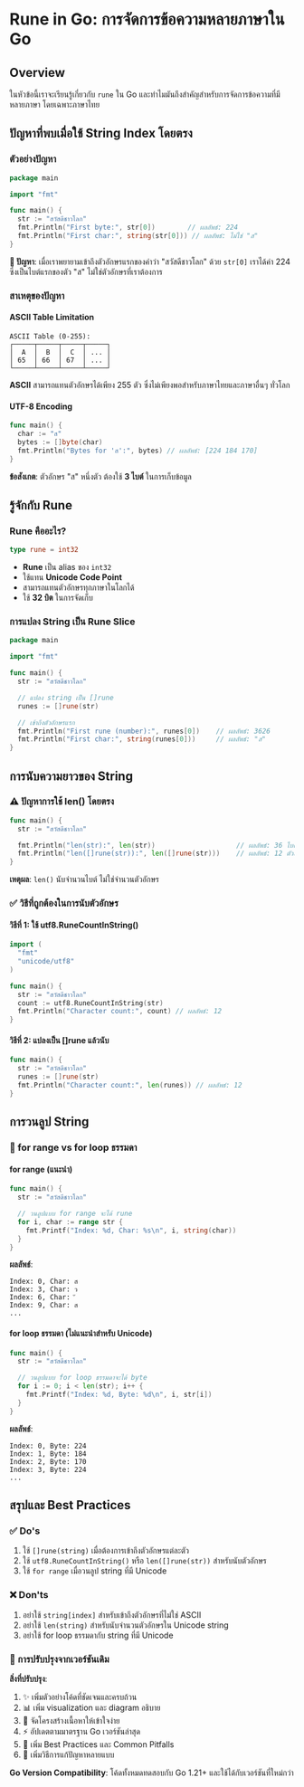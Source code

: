 # Rune in Go: การจัดการข้อความหลายภาษาใน Go

## Overview

ในหัวข้อนี้เราจะเรียนรู้เกี่ยวกับ `rune` ใน Go และทำไมมันถึงสำคัญสำหรับการจัดการข้อความที่มีหลายภาษา โดยเฉพาะภาษาไทย

## ปัญหาที่พบเมื่อใช้ String Index โดยตรง

### ตัวอย่างปัญหา

```go
package main

import "fmt"

func main() {
  str := "สวัสดีชาวโลก"
  fmt.Println("First byte:", str[0])        // ผลลัพธ์: 224
  fmt.Println("First char:", string(str[0])) // ผลลัพธ์: ไม่ใช่ "ส"
}
```

**🚨 ปัญหา**: เมื่อเราพยายามเข้าถึงตัวอักษรแรกของคำว่า "สวัสดีชาวโลก" ด้วย `str[0]` เราได้ค่า 224 ซึ่งเป็นไบต์แรกของตัว "ส" ไม่ใช่ตัวอักษรที่เราต้องการ

### สาเหตุของปัญหา

#### ASCII Table Limitation

```
ASCII Table (0-255):
┌─────┬─────┬─────┬─────┐
│  A  │  B  │  C  │ ... │
│ 65  │ 66  │ 67  │ ... │
└─────┴─────┴─────┴─────┘
```

**ASCII** สามารถแทนตัวอักษรได้เพียง 255 ตัว ซึ่งไม่เพียงพอสำหรับภาษาไทยและภาษาอื่นๆ ทั่วโลก

#### UTF-8 Encoding

```go
func main() {
  char := "ส"
  bytes := []byte(char)
  fmt.Println("Bytes for 'ส':", bytes) // ผลลัพธ์: [224 184 170]
}
```

**ข้อสังเกต**: ตัวอักษร "ส" หนึ่งตัว ต้องใช้ **3 ไบต์** ในการเก็บข้อมูล

## รู้จักกับ Rune

### Rune คืออะไร?

```go
type rune = int32
```

- **Rune** เป็น alias ของ `int32`
- ใช้แทน **Unicode Code Point**
- สามารถแทนตัวอักษรทุกภาษาในโลกได้
- ใช้ **32 บิต** ในการจัดเก็บ

### การแปลง String เป็น Rune Slice

```go
package main

import "fmt"

func main() {
  str := "สวัสดีชาวโลก"

  // แปลง string เป็น []rune
  runes := []rune(str)

  // เข้าถึงตัวอักษรแรก
  fmt.Println("First rune (number):", runes[0])    // ผลลัพธ์: 3626
  fmt.Println("First char:", string(runes[0]))     // ผลลัพธ์: "ส"
}
```

## การนับความยาวของ String

### ⚠️ ปัญหาการใช้ len() โดยตรง

```go
func main() {
  str := "สวัสดีชาวโลก"

  fmt.Println("len(str):", len(str))                    // ผลลัพธ์: 36 ไบต์
  fmt.Println("len([]rune(str)):", len([]rune(str)))    // ผลลัพธ์: 12 ตัวอักษร
}
```

**เหตุผล**: `len()` นับจำนวนไบต์ ไม่ใช่จำนวนตัวอักษร

### ✅ วิธีที่ถูกต้องในการนับตัวอักษร

#### วิธีที่ 1: ใช้ utf8.RuneCountInString()

```go
import (
  "fmt"
  "unicode/utf8"
)

func main() {
  str := "สวัสดีชาวโลก"
  count := utf8.RuneCountInString(str)
  fmt.Println("Character count:", count) // ผลลัพธ์: 12
}
```

#### วิธีที่ 2: แปลงเป็น []rune แล้วนับ

```go
func main() {
  str := "สวัสดีชาวโลก"
  runes := []rune(str)
  fmt.Println("Character count:", len(runes)) // ผลลัพธ์: 12
}
```

## การวนลูป String

### 🔄 for range vs for loop ธรรมดา

#### for range (แนะนำ)

```go
func main() {
  str := "สวัสดีชาวโลก"

  // วนลูปแบบ for range จะได้ rune
  for i, char := range str {
    fmt.Printf("Index: %d, Char: %s\n", i, string(char))
  }
}
```

**ผลลัพธ์**:

```
Index: 0, Char: ส
Index: 3, Char: ว
Index: 6, Char: ั
Index: 9, Char: ส
...
```

#### for loop ธรรมดา (ไม่แนะนำสำหรับ Unicode)

```go
func main() {
  str := "สวัสดีชาวโลก"

  // วนลูปแบบ for loop ธรรมดาจะได้ byte
  for i := 0; i < len(str); i++ {
    fmt.Printf("Index: %d, Byte: %d\n", i, str[i])
  }
}
```

**ผลลัพธ์**:

```
Index: 0, Byte: 224
Index: 1, Byte: 184
Index: 2, Byte: 170
Index: 3, Byte: 224
...
```

## สรุปและ Best Practices

### ✅ Do's

1. ใช้ `[]rune(string)` เมื่อต้องการเข้าถึงตัวอักษรแต่ละตัว
2. ใช้ `utf8.RuneCountInString()` หรือ `len([]rune(str))` สำหรับนับตัวอักษร
3. ใช้ `for range` เมื่อวนลูป string ที่มี Unicode

### ❌ Don'ts

1. อย่าใช้ `string[index]` สำหรับเข้าถึงตัวอักษรที่ไม่ใช่ ASCII
2. อย่าใช้ `len(string)` สำหรับนับจำนวนตัวอักษรใน Unicode string
3. อย่าใช้ for loop ธรรมดากับ string ที่มี Unicode

### 🔄 การปรับปรุงจากเวอร์ชันเดิม

**สิ่งที่ปรับปรุง**:

1. ✨ เพิ่มตัวอย่างโค้ดที่ชัดเจนและครบถ้วน
2. 📊 เพิ่ม visualization และ diagram อธิบาย
3. 🎯 จัดโครงสร้างเนื้อหาให้เข้าใจง่าย
4. ⚡ อัปเดตตามมาตรฐาน Go เวอร์ชันล่าสุด
5. 📝 เพิ่ม Best Practices และ Common Pitfalls
6. 🔧 เพิ่มวิธีการแก้ปัญหาหลายแบบ

**Go Version Compatibility**: โค้ดทั้งหมดทดสอบกับ Go 1.21+ และใช้ได้กับเวอร์ชันที่ใหม่กว่า
